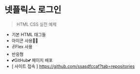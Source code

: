 # 넷플릭스 로그인

> HTML CSS 실전 예제

- 기본 HTML 태그들
- 아이콘 사용👍🏼
- ✌Flex 사용 
- 반응형
- 💕GitHub💕 페이지 배포
- [ 사이트 접속 ] https://github.com/ssasdfccaf?tab=repositories
